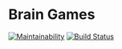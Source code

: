 # Brain Games
[![Maintainability](https://api.codeclimate.com/v1/badges/0d699ce1cd2ebad5064d/maintainability)](https://codeclimate.com/github/ssssank/frontend-project-lvl1/maintainability)
[![Build Status](https://travis-ci.com/ssssank/frontend-project-lvl1.svg?branch=master)](https://travis-ci.com/ssssank/frontend-project-lvl1)